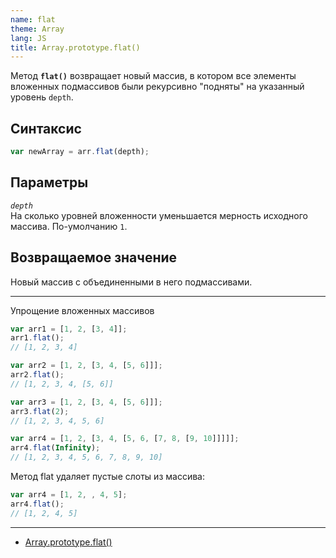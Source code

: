 ```yaml
---
name: flat
theme: Array
lang: JS
title: Array.prototype.flat()
---
```


Метод **`flat()`** возвращает новый массив, в котором все элементы вложенных подмассивов были рекурсивно "подняты" на указанный уровень `depth`.

## Синтаксис

```js
var newArray = arr.flat(depth);
```

## Параметры

_`depth`_<br />
На сколько уровней вложенности уменьшается мерность исходного массива. По-умолчанию `1`.

## Возвращаемое значение

Новый массив с объединенными в него подмассивами.

---

Упрощение вложенных массивов

```js
var arr1 = [1, 2, [3, 4]];
arr1.flat();
// [1, 2, 3, 4]

var arr2 = [1, 2, [3, 4, [5, 6]]];
arr2.flat();
// [1, 2, 3, 4, [5, 6]]

var arr3 = [1, 2, [3, 4, [5, 6]]];
arr3.flat(2);
// [1, 2, 3, 4, 5, 6]

var arr4 = [1, 2, [3, 4, [5, 6, [7, 8, [9, 10]]]]];
arr4.flat(Infinity);
// [1, 2, 3, 4, 5, 6, 7, 8, 9, 10]
```

Метод flat удаляет пустые слоты из массива:

```js
var arr4 = [1, 2, , 4, 5];
arr4.flat();
// [1, 2, 4, 5]
```

---

- [Array.prototype.flat()](https://developer.mozilla.org/ru/docs/Web/JavaScript/Reference/Global_Objects/Array/flat)
